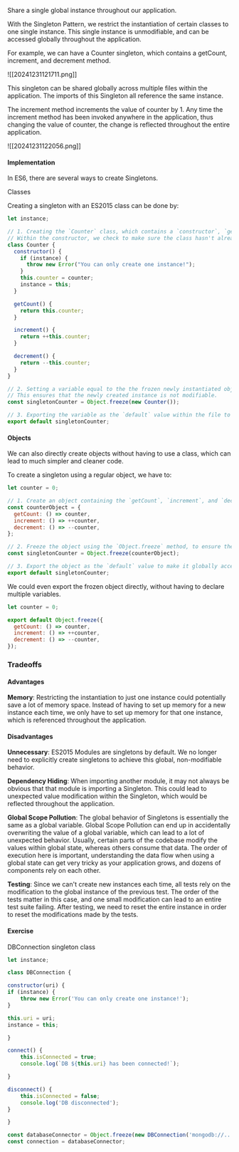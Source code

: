 
Share a single global instance throughout our application.

With the Singleton Pattern, we restrict the instantiation of certain classes to one single instance. This single instance is unmodifiable, and can be accessed globally throughout the application.

For example, we can have a Counter singleton, which contains a getCount, increment, and decrement method.

![[20241231121711.png]]

This singleton can be shared globally across multiple files within the application. The imports of this Singleton all reference the same instance.

The increment method increments the value of counter by 1. Any time the increment method has been invoked anywhere in the application, thus changing the value of counter, the change is reflected throughout the entire application.

![[20241231122056.png]]

#### Implementation

In ES6, there are several ways to create Singletons.

Classes

Creating a singleton with an ES2015 class can be done by:

```js
let instance;

// 1. Creating the `Counter` class, which contains a `constructor`, `getInstance`, `getCount`, `increment` and `decrement` method.
// Within the constructor, we check to make sure the class hasn't already been instantiated.
class Counter {
  constructor() {
    if (instance) {
      throw new Error("You can only create one instance!");
    }
    this.counter = counter;
    instance = this;
  }

  getCount() {
    return this.counter;
  }

  increment() {
    return ++this.counter;
  }

  decrement() {
    return --this.counter;
  }
}

// 2. Setting a variable equal to the the frozen newly instantiated object, by using the built-in `Object.freeze` method.
// This ensures that the newly created instance is not modifiable.
const singletonCounter = Object.freeze(new Counter());

// 3. Exporting the variable as the `default` value within the file to make it globally accessible.
export default singletonCounter;
```

#### Objects

We can also directly create objects without having to use a class, which can lead to much simpler and cleaner code.

To create a singleton using a regular object, we have to:

```js
let counter = 0;

// 1. Create an object containing the `getCount`, `increment`, and `decrement` method.
const counterObject = {
  getCount: () => counter,
  increment: () => ++counter,
  decrement: () => --counter,
};

// 2. Freeze the object using the `Object.freeze` method, to ensure the object is not modifiable.
const singletonCounter = Object.freeze(counterObject);

// 3. Export the object as the `default` value to make it globally accessible.
export default singletonCounter;
```

We could even export the frozen object directly, without having to declare multiple variables.

```js
let counter = 0;

export default Object.freeze({
  getCount: () => counter,
  increment: () => ++counter,
  decrement: () => --counter,
});
```

### Tradeoffs

#### Advantages

**Memory**: Restricting the instantiation to just one instance could potentially save a lot of memory space. Instead of having to set up memory for a new instance each time, we only have to set up memory for that one instance, which is referenced throughout the application.
#### Disadvantages

**Unnecessary**: ES2015 Modules are singletons by default. We no longer need to explicitly create singletons to achieve this global, non-modifiable behavior.

**Dependency Hiding**: When importing another module, it may not always be obvious that that module is importing a Singleton. This could lead to unexpected value modification within the Singleton, which would be reflected throughout the application.

**Global Scope Pollution**: The global behavior of Singletons is essentially the same as a global variable. Global Scope Pollution can end up in accidentally overwriting the value of a global variable, which can lead to a lot of unexpected behavior. Usually, certain parts of the codebase modify the values within global state, whereas others consume that data. The order of execution here is important, understanding the data flow when using a global state can get very tricky as your application grows, and dozens of components rely on each other.

**Testing**: Since we can't create new instances each time, all tests rely on the modification to the global instance of the previous test. The order of the tests matter in this case, and one small modification can lead to an entire test suite failing. After testing, we need to reset the entire instance in order to reset the modifications made by the tests.

#### Exercise

DBConnection singleton class

```js
let instance;

class DBConnection {

constructor(uri) {
if (instance) {
	throw new Error('You can only create one instance!');
}

this.uri = uri;
instance = this;

}

connect() {
	this.isConnected = true;
	console.log(`DB ${this.uri} has been connected!`);

}

disconnect() {
	this.isConnected = false;
	console.log('DB disconnected');
}

}

const databaseConnector = Object.freeze(new DBConnection('mongodb://...'));
const connection = databaseConnector;
```

